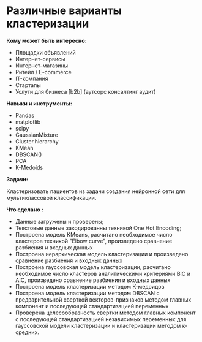 
# Различные варианты кластеризации 


**Кому может быть интересно:**

- Площадки объявлений
- Интернет-сервисы
- Интернет-магазины
- Ритейл / E-commerce
- IT-компания
- Стартапы
- Услуги для бизнеса [b2b] (аутсорс консалтинг аудит)


**Навыки и инструменты:**

- Pandas
- matplotlib
- scipy
- GaussianMixture
- Сluster.hierarchy
- KMean
- DBSCAN()
- PCA
- K-Medoids



**Задачи:** 

Кластеризовать пациентов из задачи создания нейронной сети для мультиклассовой классификации. 


**Что сделано :**

- Данные загружены и проверены;
- Текстовые данные закодированны техникой One Hot Encoding;
- Построена модель KMeans, расчитано необходимое число кластеров техникой "Elbow curve", произведено сравнение разбиения и входных данных
- Построена иерархическая модель кластеризации и  произведено сравнение разбиения и входных данных
- Построена гауссовская модель кластеризации, расчитано необходимое число кластеров аналитическими критериями BIC и AIC, произведено сравнение разбиения и входных данных
- Построена модель кластеризации методом К-медоидов 
- Построена модель кластеризации методом DBSCAN с предварительной сверткой векторов-признаков методом главных компонент и последующей стандартизацией переменных 
- Проверена целесообразность свертки методом главных компонент с последующей стандартизацией независимых переменных для гауссовской модели кластеризации и кластеризации методом к-средних.